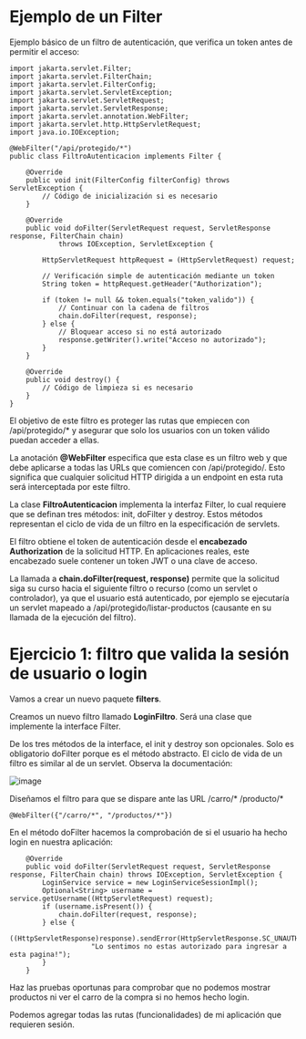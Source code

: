 # Ejemplo de un Filter

Ejemplo básico de un filtro de autenticación, que verifica un token antes de permitir el acceso:

```
import jakarta.servlet.Filter;
import jakarta.servlet.FilterChain;
import jakarta.servlet.FilterConfig;
import jakarta.servlet.ServletException;
import jakarta.servlet.ServletRequest;
import jakarta.servlet.ServletResponse;
import jakarta.servlet.annotation.WebFilter;
import jakarta.servlet.http.HttpServletRequest;
import java.io.IOException;

@WebFilter("/api/protegido/*")
public class FiltroAutenticacion implements Filter {

    @Override
    public void init(FilterConfig filterConfig) throws ServletException {
        // Código de inicialización si es necesario
    }

    @Override
    public void doFilter(ServletRequest request, ServletResponse response, FilterChain chain) 
            throws IOException, ServletException {

        HttpServletRequest httpRequest = (HttpServletRequest) request;
        
        // Verificación simple de autenticación mediante un token
        String token = httpRequest.getHeader("Authorization");

        if (token != null && token.equals("token_valido")) {
            // Continuar con la cadena de filtros
            chain.doFilter(request, response);
        } else {
            // Bloquear acceso si no está autorizado
            response.getWriter().write("Acceso no autorizado");
        }
    }

    @Override
    public void destroy() {
        // Código de limpieza si es necesario
    }
}

```

El objetivo de este filtro es proteger las rutas que empiecen con /api/protegido/* y asegurar que solo los usuarios con un token válido puedan acceder a ellas.

La anotación **@WebFilter** especifica que esta clase es un filtro web y que debe aplicarse a todas las URLs que comiencen con /api/protegido/. Esto significa que cualquier solicitud HTTP dirigida a un endpoint en esta ruta será interceptada por este filtro.

La clase **FiltroAutenticacion** implementa la interfaz Filter, lo cual requiere que se definan tres métodos: init, doFilter y destroy. Estos métodos representan el ciclo de vida de un filtro en la especificación de servlets.

El filtro obtiene el token de autenticación desde el **encabezado Authorization** de la solicitud HTTP. En aplicaciones reales, este encabezado suele contener un token JWT o una clave de acceso.

La llamada a **chain.doFilter(request, response)** permite que la solicitud siga su curso hacia el siguiente filtro o recurso (como un servlet o controlador), ya que el usuario está autenticado, por ejemplo se ejecutaría un servlet mapeado a /api/protegido/listar-productos (causante en su llamada de la ejecución del filtro).

# Ejercicio 1: filtro que valida la sesión de usuario o login

Vamos a crear un nuevo paquete **filters**.

Creamos un nuevo filtro llamado **LoginFiltro**. Será una clase que implemente la interface Filter.

De los tres métodos de la interface, el init y destroy son opcionales. Solo es obligatorio doFilter porque es el método abstracto. El ciclo de vida de un filtro es similar al de un servlet. Observa la documentación:

![image](https://github.com/user-attachments/assets/62e99323-5173-47b5-abfc-17ad5b6472e7)

Diseñamos el filtro para que se dispare ante las URL /carro/* /producto/*

```
@WebFilter({"/carro/*", "/productos/*"})
```

En el método doFilter hacemos la comprobación de si el usuario ha hecho login en nuestra aplicación:

```
    @Override
    public void doFilter(ServletRequest request, ServletResponse response, FilterChain chain) throws IOException, ServletException {
        LoginService service = new LoginServiceSessionImpl();
        Optional<String> username = service.getUsername((HttpServletRequest) request);
        if (username.isPresent()) {
            chain.doFilter(request, response);
        } else {
            ((HttpServletResponse)response).sendError(HttpServletResponse.SC_UNAUTHORIZED,
                    "Lo sentimos no estas autorizado para ingresar a esta pagina!");
        }
    }
```

Haz las pruebas oportunas para comprobar que no podemos mostrar productos ni ver el carro de la compra si no hemos hecho login.

Podemos agregar todas las rutas (funcionalidades) de mi aplicación que requieren sesión.



